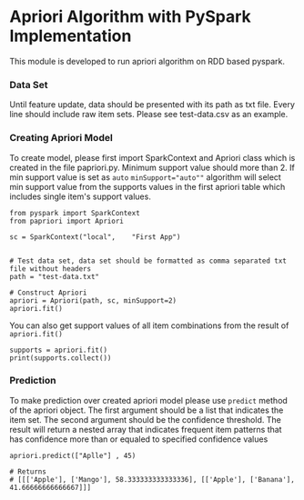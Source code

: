 # Apriori Algorithm with PySpark Implementation

This module is developed to run apriori algorithm on RDD based pyspark.

### Data Set 
Until feature update, data should be presented with its path as txt file. Every line should 
include raw item sets. Please see test-data.csv as an example. 

### Creating Apriori Model

To create model, please first import SparkContext and 
Apriori class which is created in the file papriori.py.
Minimum support value should more than 2. If min support value is set as ``auto`` `minSupport="auto""` 
algorithm will select min support value from the supports values in the first apriori table
which includes single item's support values.

````buildoutcfg
from pyspark import SparkContext  
from papriori import Apriori  

sc = SparkContext("local",    "First App")


# Test data set, data set should be formatted as comma separated txt file without headers
path = "test-data.txt"

# Construct Apriori
apriori = Apriori(path, sc, minSupport=2)
apriori.fit()
````

You can also get support values of all item combinations from the result of `apriori.fit()`

````buildoutcfg
supports = apriori.fit()
print(supports.collect())
````

### Prediction

To make prediction over created apriori model please use ``predict`` method of 
the apriori object. The first argument should be a list that indicates the item set. 
The second argument should be the confidence threshold. 
The result will return a nested array that indicates frequent item patterns 
that has confidence more than or equaled to specified confidence values

````buildoutcfg
apriori.predict(["Aplle"] , 45)

# Returns
# [[['Apple'], ['Mango'], 58.333333333333336], [['Apple'], ['Banana'], 41.66666666666667]]]

````